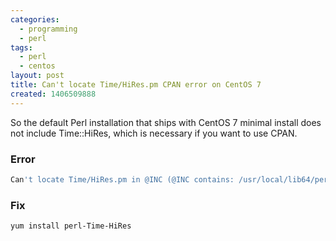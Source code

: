 ```yaml
---
categories:
  - programming
  - perl
tags:
  - perl
  - centos
layout: post
title: Can't locate Time/HiRes.pm CPAN error on CentOS 7
created: 1406509888
---
```


So the default Perl installation that ships with CentOS 7 minimal install does not include Time::HiRes, which is necessary if you want to use CPAN.

### Error

```bash
Can't locate Time/HiRes.pm in @INC (@INC contains: /usr/local/lib64/perl5 /usr/local/share/perl5 /usr/lib64/perl5/vendor_perl /usr/share/perl5/vendor_perl /usr/lib64/perl5 /usr/share/perl5 /root) at /usr/share/perl5/Net/Ping.pm line 313.
```

### Fix

```bash
yum install perl-Time-HiRes
```
